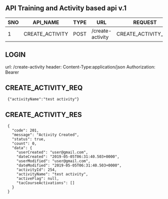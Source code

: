## API Training and Activity based api v.1

   |  SNO | API_NAME  | TYPE |  URL | REQUEST  | RESPONSE  |
   |---|---|---|---|---|---|
   | 1  | CREATE_ACTIVITY  | POST | /create-activity | CREATE_ACTIVITY_REQ   | CREATE_ACTIVITY_RES  |



## LOGIN

   url: /create-activity
   header: 
        Content-Type:application/json
        Authorization: Bearer <Token>
   
## CREATE_ACTIVITY_REQ

     {"activityName":"test activity"}


## CREATE_ACTIVITY_RES

     {
       "code": 201,
       "message": "Activity Created",
       "status": true,
       "count": 0,
       "data": {
         "userCreated": "user@gmail.com",
         "dateCreated": "2019-05-05T06:31:40.503+0000",
         "userModified": "user@gmail.com",
         "dateModified": "2019-05-05T06:31:40.503+0000",
         "activityId": 254,
         "activityName": "test activity",
         "activeFlag": null,
         "tacCourseActivations": []
       }
     }